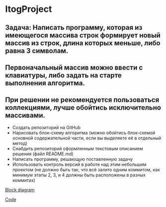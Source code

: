 # ItogProject

## Задача: Написать программу, которая из имеющегося массива строк формирует новый массив из строк, длина которых меньше, либо равна 3 символам. 
## Первоначальный массив можно ввести с клавиатуры, либо задать на старте выполнения алгоритма. 
## При решении не рекомендуется пользоваться коллекциями, лучше обойтись исключительно массивами.


+ Создать репозиторий на GitHub
+ Нарисовать блок-схему алгоритма (можно обойтись блок-схемой основной содержательной части, если вы выделяете её в отдельный метод)
+ Снабдить репозиторий оформленным текстовым описанием решения (файл README.md)
+ Написать программу, решающую поставленную задачу
+ Использовать контроль версий в работе над этим небольшим проектом (не должно быть так, что всё залито одним коммитом, как минимум этапы 2, 3, и 4 должны быть расположены в разных коммитах)

[Block diagram](https://github.com/SergVlasov/ItogProject/blob/main/Block.diagram.png)

[Code](https://github.com/SergVlasov/ItogProject/blob/main/Program.cs)
